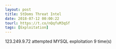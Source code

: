 ```yaml
---
layout: post
title: StDoms Threat Intel
date: 2018-07-12 00:00:22
tourl: https://t.co/nQqfuM3qSf
tags: [Exploitation]
---
```

123.249.9.72 attempted MYSQL exploitation 9 time(s)